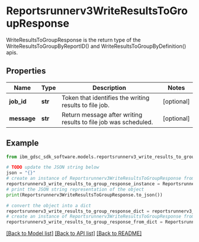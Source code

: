 # Reportsrunnerv3WriteResultsToGroupResponse

WriteResultsToGroupResponse is the return type of the WriteResultsToGroupByReportID() and WriteResultsToGroupByDefinition() apis.

## Properties

Name | Type | Description | Notes
------------ | ------------- | ------------- | -------------
**job_id** | **str** | Token that identifies the writing results to file job. | [optional] 
**message** | **str** | Return message after writing results to file job was scheduled. | [optional] 

## Example

```python
from ibm_gdsc_sdk_software.models.reportsrunnerv3_write_results_to_group_response import Reportsrunnerv3WriteResultsToGroupResponse

# TODO update the JSON string below
json = "{}"
# create an instance of Reportsrunnerv3WriteResultsToGroupResponse from a JSON string
reportsrunnerv3_write_results_to_group_response_instance = Reportsrunnerv3WriteResultsToGroupResponse.from_json(json)
# print the JSON string representation of the object
print(Reportsrunnerv3WriteResultsToGroupResponse.to_json())

# convert the object into a dict
reportsrunnerv3_write_results_to_group_response_dict = reportsrunnerv3_write_results_to_group_response_instance.to_dict()
# create an instance of Reportsrunnerv3WriteResultsToGroupResponse from a dict
reportsrunnerv3_write_results_to_group_response_from_dict = Reportsrunnerv3WriteResultsToGroupResponse.from_dict(reportsrunnerv3_write_results_to_group_response_dict)
```
[[Back to Model list]](../README.md#documentation-for-models) [[Back to API list]](../README.md#documentation-for-api-endpoints) [[Back to README]](../README.md)


